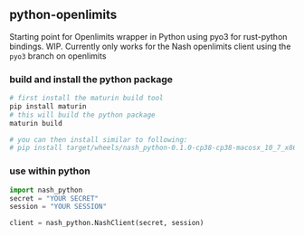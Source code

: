 ## python-openlimits

Starting point for Openlimits wrapper in Python using pyo3 for rust-python bindings. WIP. Currently only works for
the Nash openlimits client using the `pyo3` branch on openlimits

### build and install the python package

```bash
# first install the maturin build tool
pip install maturin
# this will build the python package 
maturin build

# you can then install similar to following:
# pip install target/wheels/nash_python-0.1.0-cp38-cp38-macosx_10_7_x86_64.whl
```

### use within python

```python
import nash_python
secret = "YOUR SECRET"
session = "YOUR SESSION"

client = nash_python.NashClient(secret, session)
```
